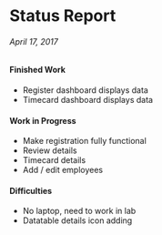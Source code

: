 # Status Report
###### April 17, 2017

#### Finished Work
- Register dashboard displays data
- Timecard dashboard displays data

#### Work in Progress
- Make registration fully functional
- Review details
- Timecard details
- Add / edit employees

#### Difficulties
- No laptop, need to work in lab
- Datatable details icon adding